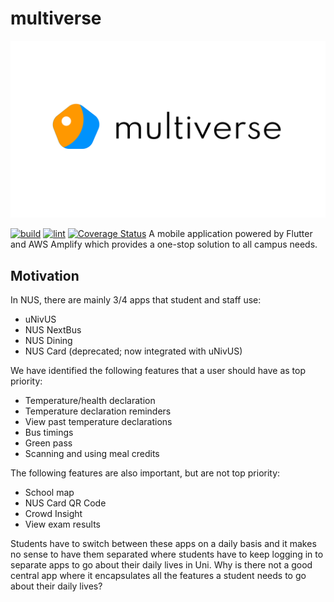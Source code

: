 # multiverse

![multiverse banner](banner.png)

[![build](https://github.com/wlren/multiverse/actions/workflows/build.yml/badge.svg)](https://github.com/wlren/multiverse/actions/workflows/build.yml)
[![lint](https://github.com/wlren/multiverse/actions/workflows/lint.yml/badge.svg)](https://github.com/wlren/multiverse/actions/workflows/lint.yml)
[![Coverage Status](https://coveralls.io/repos/github/wlren/multiverse/badge.svg?branch=main)](https://coveralls.io/github/wlren/multiverse?branch=main)
A mobile application powered by Flutter and AWS Amplify which provides a
one-stop solution to all campus needs.

## Motivation
In NUS, there are mainly 3/4 apps that student and staff use:
- uNivUS
- NUS NextBus
- NUS Dining
- NUS Card (deprecated; now integrated with uNivUS)

We have identified the following features that a user should have as top  
priority:
- Temperature/health declaration
- Temperature declaration reminders
- View past temperature declarations
- Bus timings
- Green pass
- Scanning and using meal credits

The following features are also important, but are not top priority:
- School map
- NUS Card QR Code
- Crowd Insight
- View exam results

Students have to switch between these apps on a daily basis and it makes
no sense to have them separated where students have to keep logging in
to separate apps to go about their daily lives in Uni. Why is there not
a good central app where it encapsulates all the features a student
needs to go about their daily lives?
